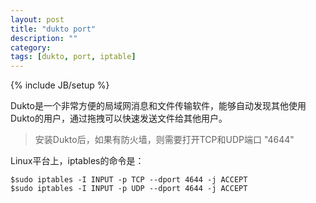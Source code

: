 ```yaml
---
layout: post
title: "dukto port"
description: ""
category: 
tags: [dukto, port, iptable]
---
```

{% include JB/setup %}

Dukto是一个非常方便的局域网消息和文件传输软件，能够自动发现其他使用Dukto的用户，通过拖拽可以快速发送文件给其他用户。


>安装Dukto后，如果有防火墙，则需要打开TCP和UDP端口 "4644"

Linux平台上，iptables的命令是：

	$sudo iptables -I INPUT -p TCP --dport 4644 -j ACCEPT
	$sudo iptables -I INPUT -p UDP --dport 4644 -j ACCEPT

